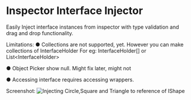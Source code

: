 # Inspector Interface Injector
Easily Inject interface instances from inspector with type validation and drag and drop functionality.

Limitations:
● Collections are not supported, yet.
  However you can make collections of InterfaceHolder 
  For eg: InterfaceHolder[] or List<InterfaceHolder<T>>

● Object Picker show null.
  Might fix later, might not

● Accessing interface requires accessing wrappers.

Screenshot:
![Injecting Circle,Square and Triangle to reference of IShape](https://i.ibb.co/5K3HCCc/SS.png)
